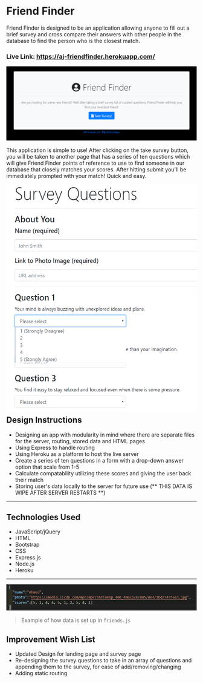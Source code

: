 # Friend Finder
Friend Finder is designed to be an application allowing anyone to fill out a brief survey and cross compare their answers with other people in the database to find the person who is the closest match.

### Live Link: https://aj-friendfinder.herokuapp.com/

![homepage](media/images/ff_homepage.png)

This application is simple to use! After clicking on the take survey button, you will be taken to another page that has a series of ten questions which will give Friend Finder points of reference to use to find someone in our database that closely matches your scores.  After hitting submit you'll be immediately prompted with your match! Quick and easy.

<img style="float: left; margin-right: 50px; margin-bottom: 10px" src="media/images/survey.png" height="600px">
<hr>

## Design Instructions
- Designing an app with modularity in mind where there are separate files for the server, routing, stored data and HTML pages
- Using Express to handle routing
- Using Heroku as a platform to host the live server
- Create a series of ten questions in a form with a drop-down answer option that scale from 1-5
- Calculate compatability utilizing these scores and giving the user back their match
- Storing user's data locally to the server for future use (** THIS DATA IS WIPE AFTER SERVER RESTARTS **)
<hr>

## Technologies Used
- JavaScript/jQuery
- HTML
- Bootstrap
- CSS
- Express.js
- Node.js
- Heroku
<hr>

![data](media/images/data.png)
> Example of how data is set up in `friends.js`

## Improvement Wish List
- Updated Design for landing page and survey page
- Re-designing the survey questions to take in an array of questions and appending them to the survey, for ease of add/removing/changing
- Adding static routing